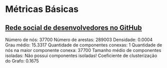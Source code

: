 # Métricas Básicas

## **[Rede social de desenvolvedores no GitHub](https://snap.stanford.edu/data/github-social.html)**

Número de nós: 37700
Número de arestas: 289003
Densidade: 0.0004
Grau médio: 15.3317
Quantidade de componentes conexas: 1
Quantidade de nós na maior componente conexa: 37700
Tamanho médio de componentes isoladas: Não possui componentes isoladas!
Coeficiente de clusterização do Grafo: 0.1675
